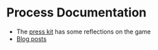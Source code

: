 # Process Documentation

* The [press kit](../press) has some reflections on the game
* [Blog posts](./blog-posts.md)
